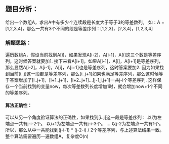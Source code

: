 ## 题目分析：

给出一个数组A，求出A中有多少个连续段是长度大于等于3的等差数列。
如：A = [1,2,3,4]，那么一共有3个不同的段是等差序列：[1,2,3]，[2,3,4]，[1,2,3,4]

### 解题思路：

遍历数组A，假设当前找到A[i]，如果发现A[i-2]，A[i-1]，A[i]这三个数是等差序列，这时候答案就要加1.
接下来看A[i+1]，如果A[i-1]，A[i]，A[i+1]是等差序列，那么显然A[i-2]，A[i-1]，A[i]，A[i+1]也是等差序列，这时答案要加2.
因为如果找到当前[i..j]这一段都是等差序列，那么[i..j+1]如果也满足等差序列，那么这时候等于答案增加了[i..j+1]，[i+1..j+1]，[i+2..j+1]...[j-1,j,j+1]一共j-i个等差序列.
这样保存一个当前找到的变量now，每次等差数列长度增加1时，就会增加now+1个不同的等差序列。

#### 算法正确性：

可以从另一个角度验证算法的正确性，如果找到[i..j]这一段是等差序列：
以i为左端点一共有j-i-2个。
以i+1为左端点一共有j-i-3个。
...
以j-2为左端点一共有1个。
所以，那么从中一共能找到(j-i-1) * (j-2-i) / 2个等差序列，与上述算法结果一致。
整个算法需要遍历一遍数组A，复杂度O(n)

